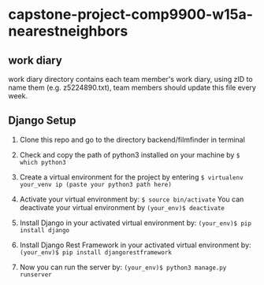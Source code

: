 # capstone-project-comp9900-w15a-nearestneighbors
## work diary
work diary directory contains each team member's work diary, using zID to name them (e.g. z5224890.txt), team members should update this file every week.

## Django Setup
1.  Clone this repo and go to the directory backend/filmfinder in terminal

2.  Check and copy the path of python3 installed on your machine by
        ```
        $ which python3
        ```
      
2.  Create a virtual environment for the project by entering
        ```
        $ virtualenv your_venv ip (paste your python3 path here)
        ```
      
4.  Activate your virtual environment by:
        ```
        $ source bin/activate
        ```
    You can deactivate your virtual environment by
        ```
        (your_env)$ deactivate
        ```
        
5.  Install Django in your activated virtual environment by: 
        ```
        (your_env)$ pip install django
        ```
        
6.  Install Django Rest Framework in your activated virtual environment by: 
        ```
        (your_env)$ pip install djangorestframework
        ```
        
5.  Now you can run the server by: 
        ```
        (your_env)$ python3 manage.py runserver
        ```
